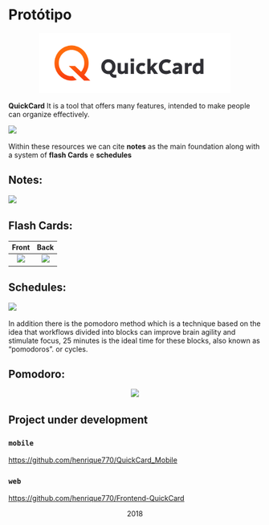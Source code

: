 # Protótipo



<p align="center"> 
<img height=120 src="https://github.com/henrique770/QuickCard-Project/blob/master/src/images/logo_quickcard.svg">
</p>

<strong>QuickCard</strong> It is a tool that offers many features, intended to make people can organize effectively. 

![](https://live.staticflickr.com/65535/48556530677_7053e85bc2_b.jpg)

Within these resources we can cite <strong>notes</strong> as the main foundation along with
a system of <strong>flash Cards</strong> e <strong>schedules</strong>

## Notes:
![](https://live.staticflickr.com/65535/48556349807_fa4e8602b0_b.jpg)

## Flash Cards:
Front             |  Back
:-------------------------:|:-------------------------:
![](https://live.staticflickr.com/65535/48556349952_bb9052f390_b.jpg)  |  ![](https://live.staticflickr.com/65535/48556207586_ef313ed584_b.jpg)


## Schedules:

![](https://live.staticflickr.com/65535/48556350082_7f190b4f01_h.jpg)

In addition there is the pomodoro method which is a technique based on the idea that workflows divided into blocks
can improve brain agility and stimulate focus, 25 minutes is the ideal time for these blocks, also known as “pomodoros”.
or cycles.
## Pomodoro:

<p align="center"> 
<img src="https://media.giphy.com/media/gKH6p3M8xQhmXbtxBA/giphy.gif">
</p>


## Project under development
### `mobile`
https://github.com/henrique770/QuickCard_Mobile
### `web`
https://github.com/henrique770/Frontend-QuickCard

<p align="center">2018</p> 
